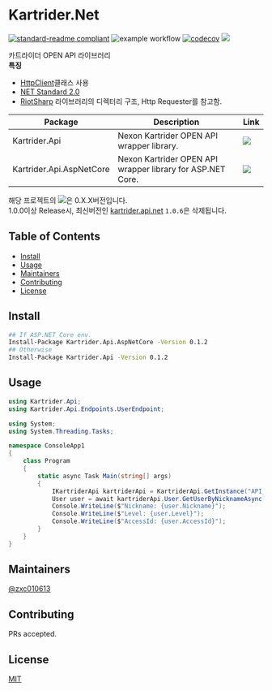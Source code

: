 # Kartrider.Net
[![standard-readme compliant](https://img.shields.io/badge/standard--readme-OK-green.svg)](https://github.com/RichardLitt/standard-readme)
![example workflow](https://github.com/zxc010613/Kartrider.Net/actions/workflows/dotnet.yml/badge.svg)
[![codecov](https://codecov.io/gh/zxc010613/Kartrider.Net/branch/main/graph/badge.svg?token=YPYORWDAK4)](https://codecov.io/gh/zxc010613/Kartrider.Net)
![](https://img.shields.io/nuget/dt/Kartrider.Api)  

카트라이더 OPEN API 라이브러리  
**특징**   
+ [HttpClient](https://docs.microsoft.com/ko-kr/dotnet/api/system.net.http.httpclient?view=netcore-3.1)클래스 사용
+ [NET Standard 2.0](https://github.com/dotnet/standard/blob/master/docs/versions/netstandard2.0.md)
+ [RiotSharp](https://github.com/BenFradet/RiotSharp) 라이브러리의 디렉터리 구조, Http Requester를 참고함.

| Package                       | Description                                          | Link |
|-------------------------------|------------------------------------------------------|------|
| Kartrider.Api           | Nexon Kartrider OPEN API wrapper library.         |   ![](https://img.shields.io/nuget/vpre/Kartrider.Api)   |
| Kartrider.Api.AspNetCore | Nexon Kartrider OPEN API wrapper library for ASP.NET Core.     |   ![](https://img.shields.io/nuget/vpre/Kartrider.Api.AspNetCore)   |
  
해당 프로젝트의 ![](https://img.shields.io/nuget/vpre/Kartrider.Api)은 0.X.X버전입니다.  
1.0.0이상 Release시, 최신버전인 [kartrider.api.net](https://github.com/zxc010613/kartrider.api.net) `1.0.6`은 삭제됩니다.
## Table of Contents

- [Install](#install)
- [Usage](#usage)
- [Maintainers](#maintainers)
- [Contributing](#contributing)
- [License](#license)

## Install

```sh
## If ASP.NET Core env.
Install-Package Kartrider.Api.AspNetCore -Version 0.1.2
## Otherwise
Install-Package Kartrider.Api -Version 0.1.2
```

## Usage
```cs
using Kartrider.Api;
using Kartrider.Api.Endpoints.UserEndpoint;

using System;
using System.Threading.Tasks;

namespace ConsoleApp1
{
    class Program
    {
        static async Task Main(string[] args)
        {
            IKartriderApi kartriderApi = KartriderApi.GetInstance("API_KEY");
            User user = await kartriderApi.User.GetUserByNicknameAsync("extern");
            Console.WriteLine($"Nickname: {user.Nickname}");
            Console.WriteLine($"Level: {user.Level}");
            Console.WriteLine($"AccessId: {user.AccessId}");
        }
    }
}
```
## Maintainers

[@zxc010613](https://github.com/zxc010613)

## Contributing

PRs accepted.

## License
[MIT](./LICENSE)
